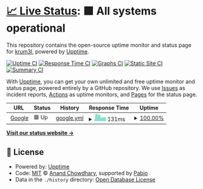 # [📈 Live Status](https://krum3l.github.io/krum-upptime): <!--live status--> **🟩 All systems operational**

This repository contains the open-source uptime monitor and status page for [krum3l](https://krum3l.github.io/krum-upptime), powered by [Upptime](https://github.com/upptime/upptime).

[![Uptime CI](https://github.com/krum3l/krum-upptime/workflows/Uptime%20CI/badge.svg)](https://github.com/krum3l/krum-upptime/actions?query=workflow%3A%22Uptime+CI%22)
[![Response Time CI](https://github.com/krum3l/krum-upptime/workflows/Response%20Time%20CI/badge.svg)](https://github.com/krum3l/krum-upptime/actions?query=workflow%3A%22Response+Time+CI%22)
[![Graphs CI](https://github.com/krum3l/krum-upptime/workflows/Graphs%20CI/badge.svg)](https://github.com/krum3l/krum-upptime/actions?query=workflow%3A%22Graphs+CI%22)
[![Static Site CI](https://github.com/krum3l/krum-upptime/workflows/Static%20Site%20CI/badge.svg)](https://github.com/krum3l/krum-upptime/actions?query=workflow%3A%22Static+Site+CI%22)
[![Summary CI](https://github.com/krum3l/krum-upptime/workflows/Summary%20CI/badge.svg)](https://github.com/krum3l/krum-upptime/actions?query=workflow%3A%22Summary+CI%22)

With [Upptime](https://upptime.js.org), you can get your own unlimited and free uptime monitor and status page, powered entirely by a GitHub repository. We use [Issues](https://github.com/krum3l/krum-upptime/issues) as incident reports, [Actions](https://github.com/krum3l/krum-upptime/actions) as uptime monitors, and [Pages](https://krum3l.github.io/krum-upptime) for the status page.

<!--start: status pages-->
<!-- This summary is generated by Upptime (https://github.com/upptime/upptime) -->
<!-- Do not edit this manually, your changes will be overwritten -->
<!-- prettier-ignore -->
| URL | Status | History | Response Time | Uptime |
| --- | ------ | ------- | ------------- | ------ |
| <img alt="" src="https://icons.duckduckgo.com/ip3/www.google.com.ico" height="13"> [Google](https://www.google.com) | 🟩 Up | [google.yml](https://github.com/Krum3L/krum-upptime/commits/HEAD/history/google.yml) | <details><summary><img alt="Response time graph" src="./graphs/google/response-time-week.png" height="20"> 131ms</summary><br><a href="https://krum3l.github.io/krum-upptime/history/google"><img alt="Response time 105" src="https://img.shields.io/endpoint?url=https%3A%2F%2Fraw.githubusercontent.com%2FKrum3L%2Fkrum-upptime%2FHEAD%2Fapi%2Fgoogle%2Fresponse-time.json"></a><br><a href="https://krum3l.github.io/krum-upptime/history/google"><img alt="24-hour response time 94" src="https://img.shields.io/endpoint?url=https%3A%2F%2Fraw.githubusercontent.com%2FKrum3L%2Fkrum-upptime%2FHEAD%2Fapi%2Fgoogle%2Fresponse-time-day.json"></a><br><a href="https://krum3l.github.io/krum-upptime/history/google"><img alt="7-day response time 131" src="https://img.shields.io/endpoint?url=https%3A%2F%2Fraw.githubusercontent.com%2FKrum3L%2Fkrum-upptime%2FHEAD%2Fapi%2Fgoogle%2Fresponse-time-week.json"></a><br><a href="https://krum3l.github.io/krum-upptime/history/google"><img alt="30-day response time 103" src="https://img.shields.io/endpoint?url=https%3A%2F%2Fraw.githubusercontent.com%2FKrum3L%2Fkrum-upptime%2FHEAD%2Fapi%2Fgoogle%2Fresponse-time-month.json"></a><br><a href="https://krum3l.github.io/krum-upptime/history/google"><img alt="1-year response time 105" src="https://img.shields.io/endpoint?url=https%3A%2F%2Fraw.githubusercontent.com%2FKrum3L%2Fkrum-upptime%2FHEAD%2Fapi%2Fgoogle%2Fresponse-time-year.json"></a></details> | <details><summary><a href="https://krum3l.github.io/krum-upptime/history/google">100.00%</a></summary><a href="https://krum3l.github.io/krum-upptime/history/google"><img alt="All-time uptime 100.00%" src="https://img.shields.io/endpoint?url=https%3A%2F%2Fraw.githubusercontent.com%2FKrum3L%2Fkrum-upptime%2FHEAD%2Fapi%2Fgoogle%2Fuptime.json"></a><br><a href="https://krum3l.github.io/krum-upptime/history/google"><img alt="24-hour uptime 100.00%" src="https://img.shields.io/endpoint?url=https%3A%2F%2Fraw.githubusercontent.com%2FKrum3L%2Fkrum-upptime%2FHEAD%2Fapi%2Fgoogle%2Fuptime-day.json"></a><br><a href="https://krum3l.github.io/krum-upptime/history/google"><img alt="7-day uptime 100.00%" src="https://img.shields.io/endpoint?url=https%3A%2F%2Fraw.githubusercontent.com%2FKrum3L%2Fkrum-upptime%2FHEAD%2Fapi%2Fgoogle%2Fuptime-week.json"></a><br><a href="https://krum3l.github.io/krum-upptime/history/google"><img alt="30-day uptime 100.00%" src="https://img.shields.io/endpoint?url=https%3A%2F%2Fraw.githubusercontent.com%2FKrum3L%2Fkrum-upptime%2FHEAD%2Fapi%2Fgoogle%2Fuptime-month.json"></a><br><a href="https://krum3l.github.io/krum-upptime/history/google"><img alt="1-year uptime 100.00%" src="https://img.shields.io/endpoint?url=https%3A%2F%2Fraw.githubusercontent.com%2FKrum3L%2Fkrum-upptime%2FHEAD%2Fapi%2Fgoogle%2Fuptime-year.json"></a></details>

<!--end: status pages-->

[**Visit our status website →**](https://krum3l.github.io/krum-upptime)

## 📄 License

- Powered by: [Upptime](https://github.com/upptime/upptime)
- Code: [MIT](./LICENSE) © [Anand Chowdhary](https://anandchowdhary.com), supported by [Pabio](https://pabio.com)
- Data in the `./history` directory: [Open Database License](https://opendatacommons.org/licenses/odbl/1-0/)
